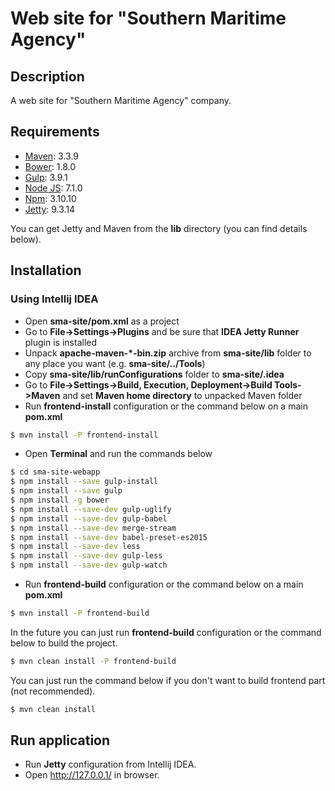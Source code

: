 # Web site for "Southern Maritime Agency"

## Description

A web site for "Southern Maritime Agency" company.

## Requirements

  - [Maven](https://maven.apache.org/): 3.3.9
  - [Bower](https://bower.io/): 1.8.0
  - [Gulp](http://gulpjs.com/): 3.9.1
  - [Node JS](http://nodejs.ru/): 7.1.0
  - [Npm](https://www.npmjs.com/): 3.10.10
  - [Jetty](http://www.eclipse.org/jetty/): 9.3.14

You can get Jetty and Maven from the **lib** directory (you can find details below).

## Installation

### Using Intellij IDEA
- Open **sma-site/pom.xml** as a project
- Go to **File->Settings->Plugins** and be sure that **IDEA Jetty Runner** plugin is installed
- Unpack **apache-maven-\*-bin.zip** archive from **sma-site/lib** folder to any place you want (e.g. **sma-site/../Tools**)
- Copy **sma-site/lib/runConfigurations** folder to **sma-site/.idea**
- Go to **File->Settings->Build, Execution, Deployment->Build Tools->Maven** and set **Maven home directory** to unpacked Maven folder
- Run **frontend-install** configuration or the command below on a main **pom.xml**
```sh
$ mvn install -P frontend-install
```
- Open **Terminal** and run the commands below
```sh
$ cd sma-site-webapp
$ npm install --save gulp-install
$ npm install --save gulp
$ npm install -g bower
$ npm install --save-dev gulp-uglify
$ npm install --save-dev gulp-babel
$ npm install --save-dev merge-stream
$ npm install --save-dev babel-preset-es2015
$ npm install --save-dev less
$ npm install --save-dev gulp-less
$ npm install --save-dev gulp-watch
```
- Run **frontend-build** configuration or the command below on a main **pom.xml**
```sh
$ mvn install -P frontend-build
```

In the future you can just run **frontend-build** configuration or the command below to build the project.
```sh
$ mvn clean install -P frontend-build
```
You can just run the command below if you don't want to build frontend part (not recommended).
```sh
$ mvn clean install
```

## Run application

- Run **Jetty** configuration from Intellij IDEA.
- Open http://127.0.0.1/ in browser.
